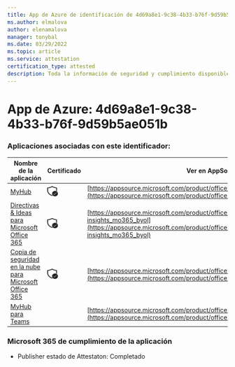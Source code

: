 ```yaml
---
title: App de Azure de identificación de 4d69a8e1-9c38-4b33-b76f-9d59b5ae051b
ms.author: elmalova
author: elenamalova
manager: tonybal
ms.date: 03/29/2022
ms.topic: article
ms.service: attestation
certification_type: attested
description: Toda la información de seguridad y cumplimiento disponible para 4d69a8e1-9c38-4b33-b76f-9d59b5ae051b.
---
```

# <a name="azure-app-id-4d69a8e1-9c38-4b33-b76f-9d59b5ae051b"></a>App de Azure: 4d69a8e1-9c38-4b33-b76f-9d59b5ae051b


### <a name="apps-associated-with-this-id"></a>Aplicaciones asociadas con este identificador:
| **Nombre de la aplicación** | **Certificado** | **Ver en AppSource** |
|--------------|---------------|-----------------------|
| [MyHub](../forward/WA200000726.md) | <img alt="Certified application badge" src="../media/certified-badge.png" height="25" width="25" /> | [https://appsource.microsoft.com/product/office/WA200000726](https://appsource.microsoft.com/product/office/WA200000726) |
| [Directivas &amp; Ideas para Microsoft Office 365](../forward/avepoint.policies-insights_mo365_byol.md) | <img alt="Certified application badge" src="../media/certified-badge.png" height="25" width="25" /> | [https://appsource.microsoft.com/product/office/avepoint.policies-insights_mo365_byol](https://appsource.microsoft.com/product/office/avepoint.policies-insights_mo365_byol) |
| [Copia de seguridad en la nube para Microsoft Office 365](../forward/avepoint.cloudbackup_o365_transact.md) | <img alt="Certified application badge" src="../media/certified-badge.png" height="25" width="25" /> | [https://appsource.microsoft.com/product/office/avepoint.cloudbackup_o365_transact](https://appsource.microsoft.com/product/office/avepoint.cloudbackup_o365_transact) |
| [MyHub para Teams](../forward/avepoint.myhubforteams.md) |  | [https://appsource.microsoft.com/product/office/avepoint.myhubforteams](https://appsource.microsoft.com/product/office/avepoint.myhubforteams) |

### <a name="microsoft-365-app-compliance-status"></a>Microsoft 365 de cumplimiento de la aplicación
- Publisher estado de Attestaton: Completado
